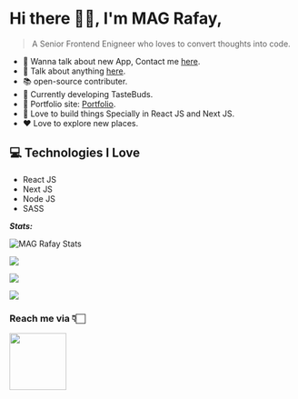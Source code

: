 # Hi there 👋🏻, I'm MAG Rafay,

> A Senior Frontend Enigneer who loves to convert thoughts into code.

* 📲 Wanna talk about new App, Contact me [here](https://magrafay.vercel.app/contact).
* 💬 Talk about anything [here](https://magrafay.vercel.app/contact).
* 📚 open-source contributer.
* 🍔 Currently developing TasteBuds.
* 🎯 Portfolio site: [Portfolio](https://magrafay.vercel.app/portfolio).
* 📱 Love to build things Specially in React JS and Next JS.
* ❤️ Love to explore new places.

## 💻 Technologies I Love

* React JS
* Next JS
* Node JS
* SASS


***Stats:***

![MAG Rafay Stats](https://github-readme-ranking.vercel.app/api/rank?username=magrafay&country_code=pakistan&theme=dark)

<img src="https://github-readme-stats.vercel.app/api?username=magrafay&show_icons=true&title_color=fff&icon_color=79ff97&text_color=9f9f9f&bg_color=212121">
<!-- |<a href="https://stackoverflow.com/users/story/8038563"><img src="https://github-readme-stackoverflow.vercel.app/?userID=14143386&theme=dark" height="190"></a> -->



![](https://github-readme-stats.vercel.app/api/top-langs/?username=magrafay&theme=radical)

![](https://github-profile-trophy.vercel.app/?username=magrafay)


### Reach me via 👇🏻

<a href="https://magrafay.com/contact"><img src="https://i.ibb.co/v10DgBV/contact-logo-bw-1200.png" height=100></a>

